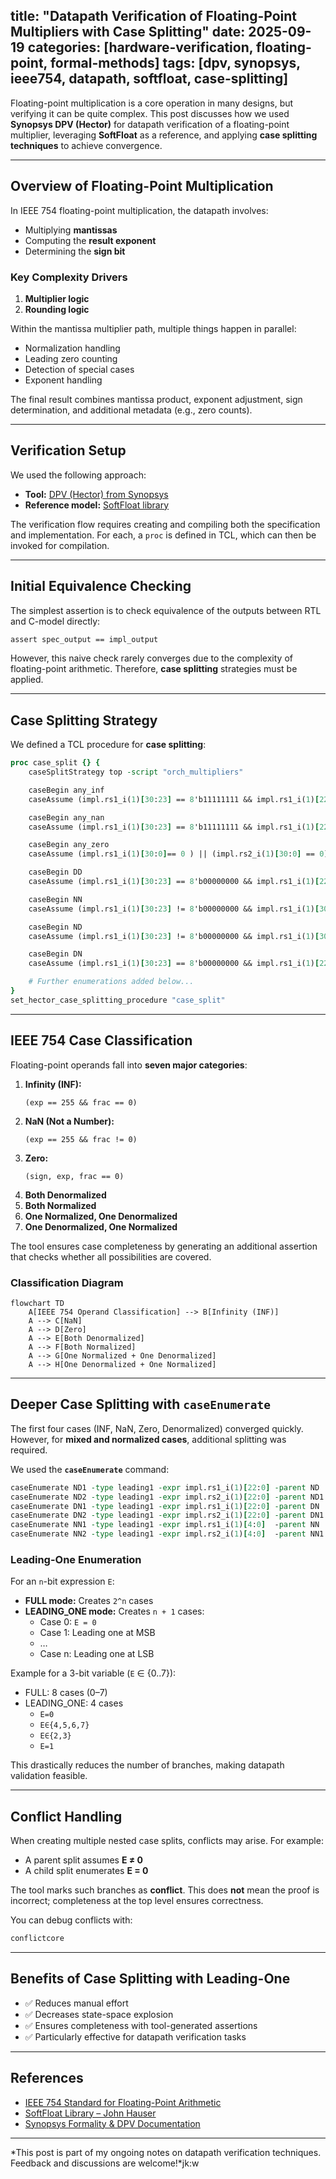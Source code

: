 title: "Datapath Verification of Floating-Point Multipliers with Case Splitting"
date: 2025-09-19
categories: [hardware-verification, floating-point, formal-methods]
tags: [dpv, synopsys, ieee754, datapath, softfloat, case-splitting]
-------------------------------------------------------------------

Floating-point multiplication is a core operation in many designs, but verifying it can be quite complex. This post discusses how we used **Synopsys DPV (Hector)** for datapath verification of a floating-point multiplier, leveraging **SoftFloat** as a reference, and applying **case splitting techniques** to achieve convergence.

---

## Overview of Floating-Point Multiplication

In IEEE 754 floating-point multiplication, the datapath involves:

- Multiplying **mantissas**
- Computing the **result exponent**
- Determining the **sign bit**

### Key Complexity Drivers

1. **Multiplier logic**
2. **Rounding logic**

Within the mantissa multiplier path, multiple things happen in parallel:

- Normalization handling
- Leading zero counting
- Detection of special cases
- Exponent handling

The final result combines mantissa product, exponent adjustment, sign determination, and additional metadata (e.g., zero counts).

---

## Verification Setup

We used the following approach:

- **Tool:** [DPV (Hector) from Synopsys](https://www.synopsys.com/)
- **Reference model:** [SoftFloat library](https://www.jhauser.us/arithmetic/SoftFloat.html)

The verification flow requires creating and compiling both the specification and implementation. For each, a `proc` is defined in TCL, which can then be invoked for compilation.

---

## Initial Equivalence Checking

The simplest assertion is to check equivalence of the outputs between RTL and C-model directly:

```tcl
assert spec_output == impl_output
```

However, this naive check rarely converges due to the complexity of floating-point arithmetic. Therefore, **case splitting** strategies must be applied.

---

## Case Splitting Strategy

We defined a TCL procedure for **case splitting**:

```tcl
proc case_split {} {
    caseSplitStrategy top -script "orch_multipliers"

    caseBegin any_inf
    caseAssume (impl.rs1_i(1)[30:23] == 8'b11111111 && impl.rs1_i(1)[22:0] == 0 )              || (impl.rs2_i(1)[30:23] == 8'b11111111 && impl.rs2_i(1)[22:0] == 0)

    caseBegin any_nan
    caseAssume (impl.rs1_i(1)[30:23] == 8'b11111111 && impl.rs1_i(1)[22:0] != 0 )              || (impl.rs2_i(1)[30:23] == 8'b11111111 && impl.rs2_i(1)[22:0] != 0)

    caseBegin any_zero
    caseAssume (impl.rs1_i(1)[30:0]== 0 ) || (impl.rs2_i(1)[30:0] == 0)

    caseBegin DD
    caseAssume (impl.rs1_i(1)[30:23] == 8'b00000000 && impl.rs1_i(1)[22:0] != 0 )              && (impl.rs2_i(1)[30:23] == 8'b00000000 && impl.rs2_i(1)[22:0] != 0)

    caseBegin NN
    caseAssume (impl.rs1_i(1)[30:23] != 8'b00000000 && impl.rs1_i(1)[30:23] != 8'b11111111 )              && (impl.rs2_i(1)[30:23] != 8'b00000000 && impl.rs2_i(1)[30:23] != 8'b11111111 )

    caseBegin ND
    caseAssume (impl.rs1_i(1)[30:23] != 8'b00000000 && impl.rs1_i(1)[30:23] != 8'b11111111 )              && (impl.rs2_i(1)[30:23] == 8'b00000000 && impl.rs2_i(1)[22:0] != 0)

    caseBegin DN
    caseAssume (impl.rs1_i(1)[30:23] == 8'b00000000 && impl.rs1_i(1)[22:0] != 0 )              && (impl.rs2_i(1)[30:23] != 8'b00000000 && impl.rs2_i(1)[30:23] != 8'b11111111)

    # Further enumerations added below...
}
set_hector_case_splitting_procedure "case_split"
```

---

## IEEE 754 Case Classification

Floating-point operands fall into **seven major categories**:

1. **Infinity (INF):**
   ```
   (exp == 255 && frac == 0)
   ```
2. **NaN (Not a Number):**
   ```
   (exp == 255 && frac != 0)
   ```
3. **Zero:**
   ```
   (sign, exp, frac == 0)
   ```
4. **Both Denormalized**
5. **Both Normalized**
6. **One Normalized, One Denormalized**
7. **One Denormalized, One Normalized**

The tool ensures case completeness by generating an additional assertion that checks whether all possibilities are covered.

### Classification Diagram

```mermaid
flowchart TD
    A[IEEE 754 Operand Classification] --> B[Infinity (INF)]
    A --> C[NaN]
    A --> D[Zero]
    A --> E[Both Denormalized]
    A --> F[Both Normalized]
    A --> G[One Normalized + One Denormalized]
    A --> H[One Denormalized + One Normalized]
```

---

## Deeper Case Splitting with `caseEnumerate`

The first four cases (INF, NaN, Zero, Denormalized) converged quickly.
However, for **mixed and normalized cases**, additional splitting was required.

We used the **`caseEnumerate`** command:

```tcl
caseEnumerate ND1 -type leading1 -expr impl.rs1_i(1)[22:0] -parent ND
caseEnumerate ND2 -type leading1 -expr impl.rs2_i(1)[22:0] -parent ND1
caseEnumerate DN1 -type leading1 -expr impl.rs1_i(1)[22:0] -parent DN
caseEnumerate DN2 -type leading1 -expr impl.rs2_i(1)[22:0] -parent DN1
caseEnumerate NN1 -type leading1 -expr impl.rs1_i(1)[4:0]  -parent NN
caseEnumerate NN2 -type leading1 -expr impl.rs2_i(1)[4:0]  -parent NN1
```

### Leading-One Enumeration

For an `n`-bit expression `E`:

- **FULL mode:** Creates `2^n` cases
- **LEADING_ONE mode:** Creates `n + 1` cases:
  - Case 0: `E = 0`
  - Case 1: Leading one at MSB
  - …
  - Case n: Leading one at LSB

Example for a 3-bit variable (`E` ∈ {0..7}):

- FULL: 8 cases (0–7)
- LEADING_ONE: 4 cases
  - `E=0`
  - `E∈{4,5,6,7}`
  - `E∈{2,3}`
  - `E=1`

This drastically reduces the number of branches, making datapath validation feasible.

---

## Conflict Handling

When creating multiple nested case splits, conflicts may arise. For example:

- A parent split assumes **E ≠ 0**
- A child split enumerates **E = 0**

The tool marks such branches as **conflict**.
This does **not** mean the proof is incorrect; completeness at the top level ensures correctness.

You can debug conflicts with:

```tcl
conflictcore
```

---

## Benefits of Case Splitting with Leading-One

- ✅ Reduces manual effort
- ✅ Decreases state-space explosion
- ✅ Ensures completeness with tool-generated assertions
- ✅ Particularly effective for datapath verification tasks

---

## References

- [IEEE 754 Standard for Floating-Point Arithmetic](https://ieeexplore.ieee.org/document/4610935)
- [SoftFloat Library – John Hauser](https://www.jhauser.us/arithmetic/SoftFloat.html)
- [Synopsys Formality &amp; DPV Documentation](https://www.synopsys.com/)

---

*This post is part of my ongoing notes on datapath verification techniques. Feedback and discussions are welcome!*jk:w
